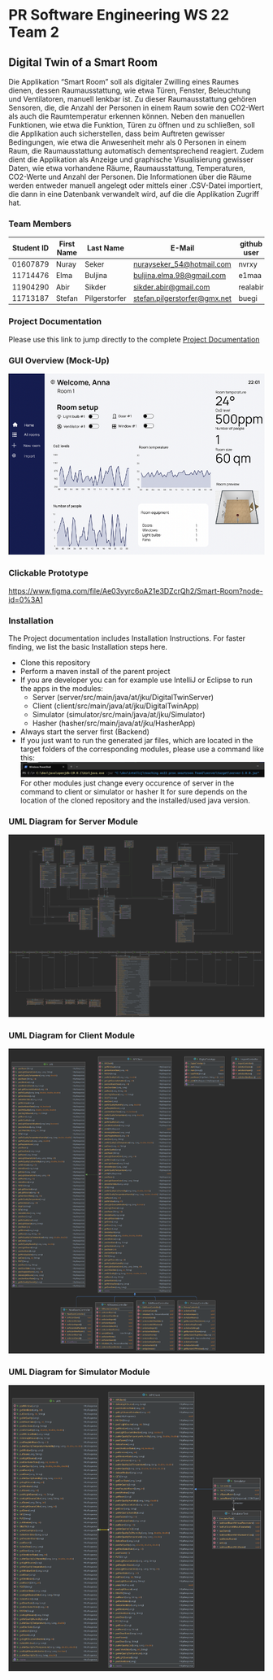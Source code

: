 # PR Software Engineering WS 22 Team 2

## Digital Twin of a Smart Room

Die Applikation “Smart Room” soll als digitaler Zwilling eines Raumes dienen, dessen Raumausstattung, wie etwa Türen,
Fenster, Beleuchtung und Ventilatoren, manuell lenkbar ist. Zu dieser Raumausstattung gehören Sensoren, die, die Anzahl
der Personen in einem Raum sowie den CO2-Wert als auch die Raumtemperatur erkennen können. Neben den manuellen
Funktionen, wie etwa die Funktion, Türen zu öffnen und zu schließen, soll die Applikation auch sicherstellen, dass beim
Auftreten gewisser Bedingungen, wie etwa die Anwesenheit mehr als 0 Personen in einem Raum, die Raumausstattung
automatisch dementsprechend reagiert. Zudem dient die Applikation als Anzeige und graphische Visualisierung gewisser
Daten, wie etwa vorhandene Räume, Raumausstattung, Temperaturen, CO2-Werte und Anzahl der Personen. Die Informationen
über die Räume werden entweder manuell angelegt oder mittels einer .CSV-Datei importiert, die dann in eine Datenbank
verwandelt wird, auf die die Applikation Zugriff hat.

### Team Members

| Student ID | First Name | Last Name     | E-Mail                       | github user |
|------------|------------|---------------|------------------------------|-------------|
| 01607879   | Nuray      | Seker         | nurayseker_54@hotmail.com    | nvrxy       |
| 11714476   | Elma       | Buljina       | buljina.elma.98@gmail.com    | e1maa       |
| 11904290   | Abir       | Sikder        | sikder.abir@gmail.com        | realabir    |
| 11713187   | Stefan     | Pilgerstorfer | stefan.pilgerstorfer@gmx.net | buegi       |

### Project Documentation

Please use this link to jump directly to the complete [Project Documentation](/documentation/Project_Documentation.docx)

### GUI Overview (Mock-Up)

![Mockup Sample](/documentation/mockup/figma_ui_mockup_sample.png)

### Clickable Prototype

https://www.figma.com/file/Ae03yyrc6oA21e3DZcrQh2/Smart-Room?node-id=0%3A1

### Installation

The Project documentation includes Installation Instructions. For faster finding, we list the basic Installation steps
here.

- Clone this repository
- Perform a maven install of the parent project
- If you are developer you can for example use IntelliJ or Eclipse to run the apps in the modules:
    - Server (server/src/main/java/at/jku/DigitalTwinServer)
    - Client (client/src/main/java/at/jku/DigitalTwinApp)
    - Simulator (simulator/src/main/java/at/jku/Simulator)
    - Hasher (hasher/src/main/java/at/jku/HasherApp)
- Always start the server first (Backend)
- If you just want to run the generated jar files, which are located in the target folders of the corresponding modules,
  please use a command like this:
  ![Powershell](/documentation/jar_run/powershell.png)
  For other modules just change every occurence of server in the command to client or simulator or hasher
  It for sure depends on the location of the cloned repository and the installed/used java version.

### UML Diagram for Server Module

![UML Diagram](/documentation/diagrams/Server-UML.png)

### UML Diagram for Client Module

![UML Diagram](/documentation/diagrams/Client-UML.png)

### UML Diagram for Simulator Module

![UML Diagram](/documentation/diagrams/Simulator-UML.png)
